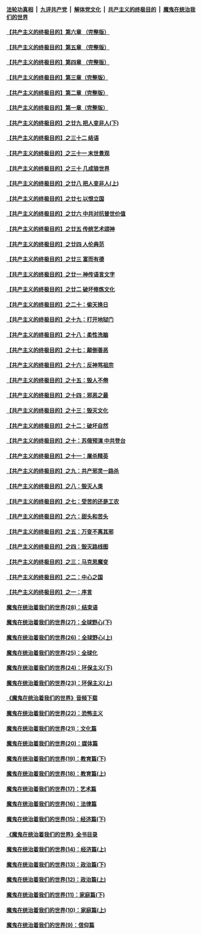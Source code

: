 ####  [法轮功真相](../../../../basic/blob/master/README.md?t=04010401) &nbsp;|&nbsp; [九评共产党](../../../../9ping.md/blob/master/README.md?t=04010401) &nbsp;|&nbsp; [解体党文化](../../../../jtdwh.md/blob/master/README.md?t=04010401)  &nbsp;|&nbsp; [共产主义的终极目的](../../../../gczydzjmd.md/blob/master/README.md?t=04010401) &nbsp;|&nbsp; [魔鬼在统治我们的世界](../../../../mgztzwmdsj.md/blob/master/README.md?t=04010401) 

#### [【共产主义的终极目的】第六章 （完整版）](../pages/nsc422/n11428913.md?t=04010401) 

#### [【共产主义的终极目的】第五章 （完整版）](../pages/nsc422/n11428912.md?t=04010401) 

#### [【共产主义的终极目的】第四章 （完整版）](../pages/nsc422/n11428907.md?t=04010401) 

#### [【共产主义的终极目的】第三章（完整版）](../pages/nsc422/n11428848.md?t=04010401) 

#### [【共产主义的终极目的】第二章（完整版）](../pages/nsc422/n11428831.md?t=04010401) 

#### [【共产主义的终极目的】第一章（完整版）](../pages/nsc422/n11417651.md?t=04010401) 

#### [【共产主义的终极目的】之廿九 把人变非人(下)](../pages/nsc422/n11344140.md?t=04010401) 

#### [【共产主义的终极目的】之三十二 结语](../pages/nsc422/n11360535.md?t=04010401) 

#### [【共产主义的终极目的】之三十一 末世景观](../pages/nsc422/n11351129.md?t=04010401) 

#### [【共产主义的终极目的】之三十 几成狼世界](../pages/nsc422/n11348280.md?t=04010401) 

#### [【共产主义的终极目的】之廿八 把人变非人(上)](../pages/nsc422/n11340492.md?t=04010401) 

#### [【共产主义的终极目的】之廿七 以恨立国](../pages/nsc422/n11336944.md?t=04010401) 

#### [【共产主义的终极目的】之廿六 中共对抗普世价值](../pages/nsc422/n11324785.md?t=04010401) 

#### [【共产主义的终极目的】之廿五 传统艺术颂神](../pages/nsc422/n11296396.md?t=04010401) 

#### [【共产主义的终极目的】之廿四 人伦典范](../pages/nsc422/n11296397.md?t=04010401) 

#### [【共产主义的终极目的】之廿三 富而有德](../pages/nsc422/n11283598.md?t=04010401) 

#### [【共产主义的终极目的】之廿一 神传语言文字](../pages/nsc422/n11263265.md?t=04010401) 

#### [【共产主义的终极目的】之廿二 破坏修炼文化](../pages/nsc422/n11245728.md?t=04010401) 

#### [【共产主义的终极目的】之二十：偷天换日](../pages/nsc422/n11238846.md?t=04010401) 

#### [【共产主义的终极目的】之十九：打开地狱门](../pages/nsc422/n11206376.md?t=04010401) 

#### [【共产主义的终极目的】之十八：柔性洗脑](../pages/nsc422/n11199994.md?t=04010401) 

#### [【共产主义的终极目的】之十七：颠倒善恶](../pages/nsc422/n11179782.md?t=04010401) 

#### [【共产主义的终极目的】之十六：反神骂祖宗](../pages/nsc422/n11166798.md?t=04010401) 

#### [【共产主义的终极目的】之十五：毁人不倦](../pages/nsc422/n11166792.md?t=04010401) 

#### [【共产主义的终极目的】之十四：邪恶之最](../pages/nsc422/n11150249.md?t=04010401) 

#### [【共产主义的终极目的】之十三：毁灭文化](../pages/nsc422/n11135227.md?t=04010401) 

#### [【共产主义的终极目的】之十二：破坏自然](../pages/nsc422/n11135214.md?t=04010401) 

#### [【共产主义的终极目的】之十：苏俄预演 中共登台](../pages/nsc422/n11118424.md?t=04010401) 

#### [【共产主义的终极目的】之十一：屠杀精英](../pages/nsc422/n11118442.md?t=04010401) 

#### [【共产主义的终极目的】之九：共产邪灵一路杀](../pages/nsc422/n11114139.md?t=04010401) 

#### [【共产主义的终极目的】之八：毁灭人类](../pages/nsc422/n11108503.md?t=04010401) 

#### [【共产主义的终极目的】之七：受苦的还是工农](../pages/nsc422/n11101809.md?t=04010401) 

#### [【共产主义的终极目的】之六：甜头和苦头](../pages/nsc422/n11096971.md?t=04010401) 

#### [【共产主义的终极目的】之五：万变不离其邪](../pages/nsc422/n11091285.md?t=04010401) 

#### [【共产主义的终极目的】之四：毁灭路线图](../pages/nsc422/n11086284.md?t=04010401) 

#### [【共产主义的终极目的】之三：马克思魔变](../pages/nsc422/n11061941.md?t=04010401) 

#### [【共产主义的终极目的】之二：中心之国](../pages/nsc422/n11047728.md?t=04010401) 

#### [【共产主义的终极目的】之一：序言](../pages/nsc422/n11086077.md?t=04010401) 

#### [魔鬼在统治着我们的世界(28)：结束语](../pages/nsc422/n10936246.md?t=04010401) 

#### [魔鬼在统治着我们的世界(27)：全球野心(下)](../pages/nsc422/n10928319.md?t=04010401) 

#### [魔鬼在统治着我们的世界(26)：全球野心(上)](../pages/nsc422/n10900318.md?t=04010401) 

#### [魔鬼在统治着我们的世界(25)：全球化](../pages/nsc422/n10788205.md?t=04010401) 

#### [魔鬼在统治着我们的世界(24)：环保主义(下)](../pages/nsc422/n10695307.md?t=04010401) 

#### [魔鬼在统治着我们的世界(23)：环保主义(上)](../pages/nsc422/n10688613.md?t=04010401) 

#### [《魔鬼在统治着我们的世界》音频下载](../pages/nsc422/n10635553.md?t=04010401) 

#### [魔鬼在统治着我们的世界(22)：恐怖主义](../pages/nsc422/n10614727.md?t=04010401) 

#### [魔鬼在统治着我们的世界(21)：文化篇](../pages/nsc422/n10597706.md?t=04010401) 

#### [魔鬼在统治着我们的世界(20)：媒体篇](../pages/nsc422/n10586579.md?t=04010401) 

#### [魔鬼在统治着我们的世界(19)：教育篇(下)](../pages/nsc422/n10564808.md?t=04010401) 

#### [魔鬼在统治着我们的世界(18)：教育篇(上)](../pages/nsc422/n10526970.md?t=04010401) 

#### [魔鬼在统治着我们的世界(17)：艺术篇](../pages/nsc422/n10499093.md?t=04010401) 

#### [魔鬼在统治着我们的世界(16)：法律篇](../pages/nsc422/n10485969.md?t=04010401) 

#### [魔鬼在统治着我们的世界(15)：经济篇(下)](../pages/nsc422/n10469975.md?t=04010401) 

#### [《魔鬼在统治着我们的世界》全书目录](../pages/nsc422/n10464261.md?t=04010401) 

#### [魔鬼在统治着我们的世界(14)：经济篇(上)](../pages/nsc422/n10457370.md?t=04010401) 

#### [魔鬼在统治着我们的世界(13)：政治篇(下)](../pages/nsc422/n10448270.md?t=04010401) 

#### [魔鬼在统治着我们的世界(12)：政治篇(上)](../pages/nsc422/n10444576.md?t=04010401) 

#### [魔鬼在统治着我们的世界(11)：家庭篇(下)](../pages/nsc422/n10440961.md?t=04010401) 

#### [魔鬼在统治着我们的世界(10)：家庭篇(上)](../pages/nsc422/n10435448.md?t=04010401) 

#### [魔鬼在统治着我们的世界(9)：信仰篇](../pages/nsc422/n10432159.md?t=04010401) 

